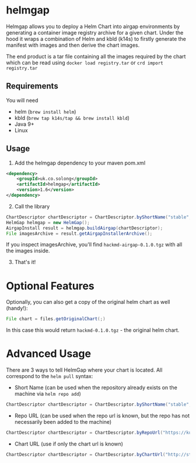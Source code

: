 # helmgap

Helmgap allows you to deploy a Helm Chart into airgap environments by generating a container image registry archive for a given chart. Under the hood it wraps a combination of Helm and kbld (k14s) to firstly generate the manifest with images and then derive the chart images.

The end product is a tar file containing all the images required by the chart which can be read using `docker load registry.tar` or `crd import registry.tar`

## Requirements
You will need 
- helm (`brew install helm`)
- kbld (`brew tap k14s/tap && brew install kbld`)
- Java 9+
- Linux

## Usage

1. Add the helmgap dependency to your maven pom.xml
```xml
<dependency>
    <groupId>uk.co.solong</groupId>
    <artifactId>helmgap</artifactId>
    <version>1.6</version>
</dependency>
```

2. Call the library
```java
ChartDescriptor chartDescriptor = ChartDescriptor.byShortName("stable", "hackmd", "0.1.0");
HelmGap helmgap = new HelmGap();
AirgapInstall result = helmgap.buildAirgap(chartDescriptor);
File imagesArchive = result.getAirgapInstallerArchive();
```

If you inspect imagesArchive, you'll find `hackmd-airgap-0.1.0.tgz` with all the images inside.

3. That's it!

# Optional Features
Optionally, you can also get a copy of the original helm chart as well (handy!):
```java
File chart = files.getOriginalChart(;)
```
In this case this would return `hackmd-0.1.0.tgz` - the original helm chart.

# Advanced Usage
There are 3 ways to tell HelmGap where your chart is located. All correspond to the `helm pull` syntax:
- Short Name (can be used when the repository already exists on the machine via `helm repo add`)
```java
ChartDescriptor chartDescriptor = ChartDescriptor.byShortName("stable", "hackmd", "0.1.0");
```
- Repo URL (can be used when the repo url is known, but the repo has not necessarily been added to the machine)
```java
ChartDescriptor chartDescriptor = ChartDescriptor.byRepoUrl("https://kubernetes-charts.storage.googleapis.com", "hackmd", "0.1.0");
```
- Chart URL (use if only the chart url is known)
```java
ChartDescriptor chartDescriptor = ChartDescriptor.byChartUrl("http://storage.googleapis.com/kubernetes-charts/dask-1.1.0.tgz");
```
